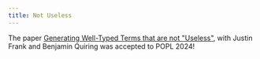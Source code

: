 ```yaml
---
title: Not Useless
---
```


The paper [Generating Well-Typed Terms that are not "Useless"](/pdf/NotUseless.pdf), with
Justin Frank and Benjamin Quiring was accepted to POPL 2024!


